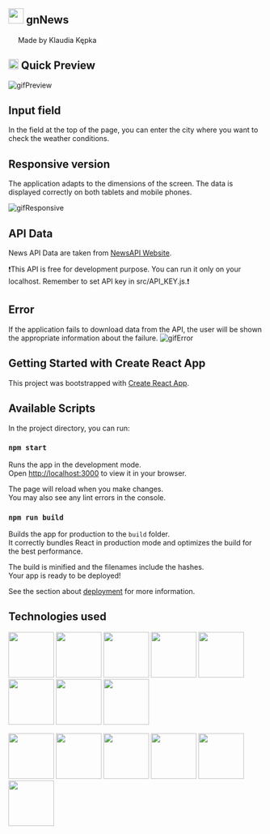 ## <img src="public/favicon.ico" height="30"/> gnNews

<img src="images/icons/logo.svg" height="15"/> Made by Klaudia Kępka

## <img src="images/icons/quick.png" height="20"/> Quick Preview
![gifPreview](images/preview.gif)

## Input field
In the field at the top of the page, you can enter the city where you want to check the weather conditions.

## Responsive version
The application adapts to the dimensions of the screen. The data is displayed correctly on both tablets and mobile phones.

![gifResponsive](images/responsive.gif)

## API Data
News API Data are taken from [NewsAPI Website](https://newsapi.org/).

❗This API is free for development purpose. You can run it only on your localhost. Remember to set API key in src/API_KEY.js.❗

## Error
If the application fails to download data from the API, the user will be shown the appropriate information about the failure.
![gifError](images/error.gif)

## Getting Started with Create React App

This project was bootstrapped with [Create React App](https://github.com/facebook/create-react-app).

## Available Scripts

In the project directory, you can run:

### `npm start`

Runs the app in the development mode.\
Open [http://localhost:3000](http://localhost:3000) to view it in your browser.

The page will reload when you make changes.\
You may also see any lint errors in the console.

### `npm run build`

Builds the app for production to the `build` folder.\
It correctly bundles React in production mode and optimizes the build for the best performance.

The build is minified and the filenames include the hashes.\
Your app is ready to be deployed!

See the section about [deployment](https://facebook.github.io/create-react-app/docs/deployment) for more information.

## Technologies used
<img src="images/icons/html.png" height="90"/> <img src="images/icons/es6.png" height="90"/> <img src="images/icons/react.png" height="90"/> <img src="images/icons/styled.png" height="90"/> <img src="images/icons/norm.png" height="90"/> <img src="images/icons/git.png" height="90"/> <img src="images/icons/api.png" height="90"/> <img src="images/icons/json.png" height="90"/> 

<img src="images/icons/redux.png" height="90"/> <img src="images/icons/saga.png" height="90"/> <img src="images/icons/router.png" height="90"/> <img src="images/icons/toolkit.png" height="90"/> <img src="images/icons/bootstrap.png" height="90"/> <img src="images/icons/i18next.png" height="90"/>